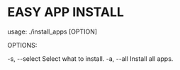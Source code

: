 
# EASY APP INSTALL

usage: ./install_apps [OPTION]


OPTIONS: 

-s, --select		Select what to install.
-a, --all 		Install all apps.
